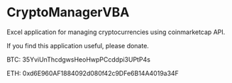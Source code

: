 # CryptoManagerVBA
Excel application for managing cryptocurrencies using coinmarketcap API.


If you find this application useful, please donate.

BTC: 35YviUnThcdgwsHeoHwpPCcddpi3UPtP4s

ETH: 0xd6E960AF1884092d080f42c9DFe6B14A4019a34F
